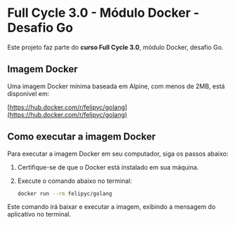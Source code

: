 # Full Cycle 3.0 - Módulo Docker - Desafio Go

Este projeto faz parte do **curso Full Cycle 3.0**, módulo Docker, desafio Go.

## Imagem Docker

Uma imagem Docker mínima baseada em Alpine, com menos de 2MB, está disponível em:

[https://hub.docker.com/r/felipyc/golang](https://hub.docker.com/r/felipyc/golang)

## Como executar a imagem Docker

Para executar a imagem Docker em seu computador, siga os passos abaixo:

1. Certifique-se de que o Docker está instalado em sua máquina.
2. Execute o comando abaixo no terminal:

   ```sh
   docker run --rm felipyc/golang
   ```

Este comando irá baixar e executar a imagem, exibindo a mensagem do aplicativo no terminal.
